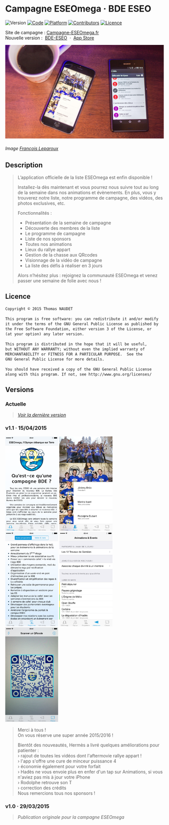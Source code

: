 # Campagne ESEOmega · BDE ESEO

![Version](https://img.shields.io/badge/version-1.1-green.svg)
[![Code](https://img.shields.io/badge/code-Objective--C-orange.svg)](https://developer.apple.com/library/ios/documentation/Cocoa/Conceptual/ProgrammingWithObjectiveC/Introduction/Introduction.html#//apple_ref/doc/uid/TP40011210)
[![Platform](https://img.shields.io/badge/platform-iOS-red.svg)](http://www.apple.com/ios/)
[![Contributors](https://img.shields.io/badge/contributors-Thomas%20NAUDET-blue.svg)](http://twitter.com/tomn94)
[![Licence](https://img.shields.io/badge/licence-GNU%20GPLv3-lightgrey.svg)](http://www.gnu.org/licenses/)

Site de campagne : [Campagne-ESEOmega.fr](https://github.com/Tomn94/Campagne-ESEOmega.fr)<br>
Nouvelle version : &nbsp;[BDE-ESEO](https://github.com/Tomn94/BDE-ESEO) &nbsp;·&nbsp; [App Store](https://itunes.apple.com/app/apple-store/id966385182?pt=104224803&ct=GitHub&mt=8)

![Preview](Ad.JPG)
###### Image [François Leparoux](https://github.com/rascafr)

## Description

> L’application officielle de la liste ESEOmega est enfin disponible !
> 
> Installez-la dès maintenant et vous pourrez nous suivre tout au long de la semaine dans nos animations et évènements. En plus, vous y trouverez notre liste, notre programme de campagne, des vidéos, des photos exclusives, etc.
> 
> Fonctionnalités :
> -	Présentation de la semaine de campagne
> -	Découverte des membres de la liste
> -	Le programme de campagne 
> -	Liste de nos sponsors
> -	Toutes nos animations
> -	Lieux du rallye appart
> -	Gestion de la chasse aux QRcodes
> -	Visionnage de la vidéo de campagne
> -	La liste des défis à réaliser en 3 jours
> 
> Alors n’hésitez plus : rejoignez la communauté ESEOmega et venez passer une semaine de folie avec nous !

## Licence

    Copyright © 2015 Thomas NAUDET

    This program is free software: you can redistribute it and/or modify
    it under the terms of the GNU General Public License as published by
    the Free Software Foundation, either version 3 of the License, or
    (at your option) any later version.

    This program is distributed in the hope that it will be useful,
    but WITHOUT ANY WARRANTY; without even the implied warranty of
    MERCHANTABILITY or FITNESS FOR A PARTICULAR PURPOSE.  See the
    GNU General Public License for more details.

    You should have received a copy of the GNU General Public License
    along with this program. If not, see http://www.gnu.org/licenses/
    
    
## Versions
### Actuelle
> *[Voir la dernière version](https://github.com/Tomn94/BDE-ESEO)*

### v1.1 · 15/04/2015

<img src="/Captures App Store/6/1.png?raw=true" height="300" /> <img src="/Captures App Store/6/2 2.png?raw=true" height="300" /> <img src="/Captures App Store/6/3.png?raw=true" height="300" /> <img src="/Captures App Store/6/4.png?raw=true" height="300" /> <img src="/Captures App Store/6/5.png?raw=true" height="300" />

> Merci à tous !\
> On vous réserve une super année 2015/2016 !
> 
> Bientôt des nouveautés, Hermès a livré quelques améliorations pour patienter :\
> › rajout de toutes les vidéos dont l'aftermovie rallye appart !\
> › l'app s'offre une cure de minceur puissance 4\
> › économie également pour votre forfait\
> › Hadès ne vous envoie plus en enfer d'un tap sur Animations, si vous n'aviez pas mis à jour votre iPhone\
> › Rodolphe retrouve son T\
> › correction des crédits\
> Nous remercions tous nos sponsors !

### v1.0 · 29/03/2015
> *Publication originale pour la campagne ESEOmega*
